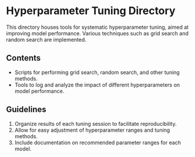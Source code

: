# Hyperparameter Tuning Directory

This directory houses tools for systematic hyperparameter tuning, aimed at improving model performance. Various techniques such as grid search and random search are implemented.

## Contents
- Scripts for performing grid search, random search, and other tuning methods.
- Tools to log and analyze the impact of different hyperparameters on model performance.

## Guidelines
1. Organize results of each tuning session to facilitate reproducibility.
2. Allow for easy adjustment of hyperparameter ranges and tuning methods.
3. Include documentation on recommended parameter ranges for each model.